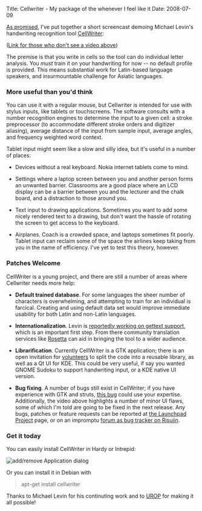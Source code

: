 Title: Cellwriter - My package of the whenever I feel like it
Date: 2008-07-09

[As promised][1], I've put together a short screencast demoing Michael Levin's
handwriting recognition tool [CellWriter][2]:

([Link for those who don't see a video above][3])

The premise is that you write in cells so the tool can do individual letter
analysis. You _must_ train it on your handwriting for now -- no default
profile is provided. This means substantial work for Latin-based language
speakers, and insurmountable challenge for Asiatic languages.

### More useful than you'd think

You can use it with a regular mouse, but Cellwriter is intended for use with
stylus inputs, like tablets or touchscreens. The software consults with a
number recognition engines to determine the input to a given cell: a stroke
preprocessor (to accommodate different stroke orders and digitizer aliasing),
average distance of the input from sample input, average angles, and frequency
weighted word context.

Tablet input might seem like a slow and silly idea, but it's useful in a
number of places:

  * Devices without a real keyboard. Nokia internet tablets come to mind.

  * Settings where a laptop screen between you and another person forms an
unwanted barrier. Classrooms are a good place where an LCD display can be a
barrier between you and the lecturer and the chalk board, and a distraction to
those around you.

  * Text input to drawing applications. Sometimes you want to add some nicely
rendered text to a drawing, but don't want the hassle of rotating the screen
to get access to the keyboard.

  * Airplanes. Coach is a crowded space, and laptops sometimes fit poorly.
Tablet input can reclaim some of the space the airlines keep taking from you
in the name of efficiency. I've yet to test this theory, however.

### Patches Welcome

CellWriter is a young project, and there are still a number of areas where
Cellwriter needs more help:

  * **Default trained database**. For some languages the sheer number of
characters is overwhelming, and attempting to train for an individual is
farcical. Creating and using default data set would improve immediate
usability for both Latin and non-Latin languages.

  * **Internationalization**. Levin is [reportedly working on gettext
support][4], which is an important first step. From there community
translation services like [Rosetta][5] can aid in bringing the tool to a wider
audience.

  * **Librarification**. Currently CellWriter is a GTK application; there is
an open invitation for [volunteers][6] to split the code into a reusable
library, as well as a Qt UI for KDE. This could be very useful, if say you
wanted GNOME Sudoku to support handwriting input, or a KDE native UI version.

  * **Bug fixing**. A number of bugs still exist in CellWriter; if you have
experience with GTK and struts, [this bug][7] could use your expertise.
Additionally, the video above highlights a number of minor UI flaws, some of
which I'm told are going to be fixed in the next release. Any bugs, patches or
feature requests can be reported at [the Launchpad Project][8] page, or on an
impromptu [forum as bug tracker on Risujin][9].

### Get it today

You can easily install CellWriter in Hardy or Intrepid:

![add/remove Application dialog][10]

Or you can install it in Debian with

> apt-get install cellwriter

Thanks to Michael Levin for his continuting work and to [UROP][11] for making
it all possible!

   [1]: //www.pwnguin.net/hello-planet-ubuntu.html

   [2]: http://risujin.org/cellwriter/

   [3]: http://jldugger.blip.tv/file/1054074/

   [4]: http://forum.risujin.org/index.php?topic=4.0

   [5]: https://translations.launchpad.net/

   [6]: http://forum.risujin.org/index.php?topic=3.0

   [7]: https://bugs.launchpad.net/cellwriter/+bug/179107

   [8]: https://bugs.launchpad.net/cellwriter

   [9]: http://forum.risujin.org/

   [10]: http://farm4.static.flickr.com/3241/2650792995_d41fe88e62_o.png

   [11]: http://www.urop.umn.edu/

